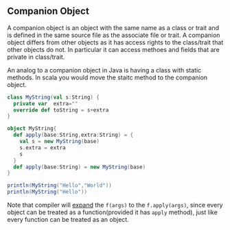 ## Companion Object
A companion object is an object with the same name as a class or trait and is defined in the same source file 
as the associate file or trait. A companion object differs from other objects as it has access rights to the
class/trait that other objects do not. In particular it can access methoes and fields that are private in class/trait.

An analog to a companion object in Java is having a class with static methods. In scala you would move the 
staitc method to the companion object.

```scala
class MyString(val s:String) {
  private var  extra=""
  override def toString = s+extra
}

object MyString{
  def apply(base:String,extra:String) = {
    val s = new MyString(base)
    s.extra = extra
    s
  }
  def apply(base:String) = new MyString(base)
}

println(MyString("Hello","World"))
println(MyString("Hello"))
```
Note that compiler will [expand](http://stackoverflow.com/questions/9737352/what-is-the-apply-function-in-scala) the `f(args)` to the `f.apply(args)`, since every object can be treated as a function(provided it has `apply` method), just like every function can be treated as an object.

